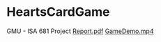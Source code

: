 # HeartsCardGame
GMU - ISA 681 Project
[Report.pdf](https://github.com/aranta-rokade/HeartsCardGame/blob/master/Report.pdf) 
[GameDemo.mp4](https://drive.google.com/drive/u/0/folders/1cSkWKOH3E2hMcKc78Z3uM0AI-w7YU5gU)
